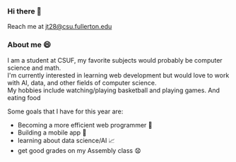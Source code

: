 ### Hi there 👋 <br/>
Reach me at jt28@csu.fullerton.edu

### About me :smile: <br/>
I am a student at CSUF, my favorite subjects would probably be computer science and math. <br/>
I'm currently interested in learning web development but would love to work with AI, data, and other fields of computer science. <br/>
My hobbies include watching/playing basketball and playing games. And eating food

Some goals that I have for this year are: <br/>
- Becoming a more efficient web programmer :shit:
- Building a mobile app :iphone: 
- learning about data science/AI :chart_with_upwards_trend:
- get good grades on my Assembly class :anguished:
